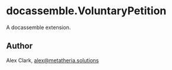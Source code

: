 # docassemble.VoluntaryPetition

A docassemble extension.

## Author

Alex Clark, alex@metatheria.solutions


